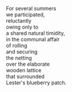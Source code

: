 For several summers  
we participated,  
reluctantly  
owing only to  
a shared natural timidity,  
in the communal affair  
of rolling  
and securing  
the netting  
over the elaborate  
wooden lattice  
that surrounded  
Lester's blueberry patch.  
